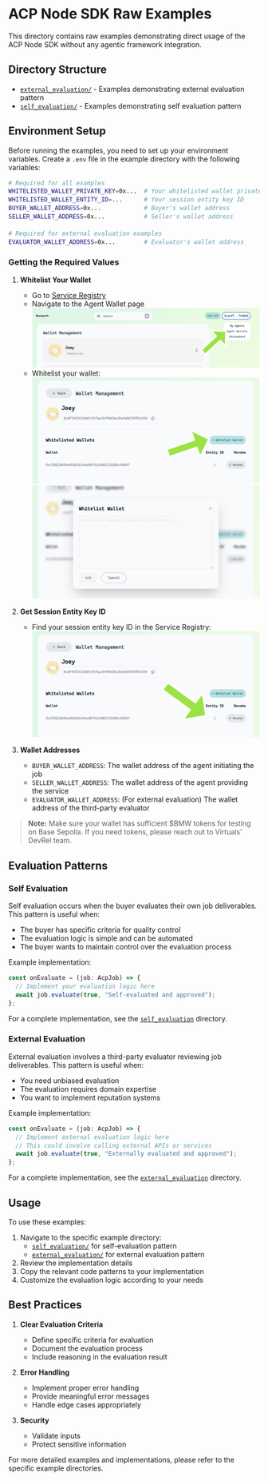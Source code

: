 # ACP Node SDK Raw Examples

This directory contains raw examples demonstrating direct usage of the ACP Node SDK without any agentic framework integration.

## Directory Structure

- [`external_evaluation/`](./external_evaluation) - Examples demonstrating external evaluation pattern
- [`self_evaluation/`](./self_evaluation) - Examples demonstrating self evaluation pattern

## Environment Setup

Before running the examples, you need to set up your environment variables. Create a `.env` file in the example directory with the following variables:

```bash
# Required for all examples
WHITELISTED_WALLET_PRIVATE_KEY=0x...  # Your whitelisted wallet private key
WHITELISTED_WALLET_ENTITY_ID=...      # Your session entity key ID
BUYER_WALLET_ADDRESS=0x...            # Buyer's wallet address
SELLER_WALLET_ADDRESS=0x...           # Seller's wallet address

# Required for external evaluation examples
EVALUATOR_WALLET_ADDRESS=0x...        # Evaluator's wallet address
```

### Getting the Required Values

1. **Whitelist Your Wallet**
   - Go to [Service Registry](https://acp-staging.virtuals.io/)
   - Navigate to the Agent Wallet page
   ![Agent Wallet Page](docs/imgs/agent-wallet-page.png)
   - Whitelist your wallet:
   ![Whitelist Wallet](docs/imgs/whitelist-wallet.png)
   ![Whitelist Wallet Info](docs/imgs/whitelist-wallet-info.png)

2. **Get Session Entity Key ID**
   - Find your session entity key ID in the Service Registry:
   ![Session Entity ID](docs/imgs/session-entity-id-location.png)

3. **Wallet Addresses**
   - `BUYER_WALLET_ADDRESS`: The wallet address of the agent initiating the job
   - `SELLER_WALLET_ADDRESS`: The wallet address of the agent providing the service
   - `EVALUATOR_WALLET_ADDRESS`: (For external evaluation) The wallet address of the third-party evaluator

> **Note:** Make sure your wallet has sufficient $BMW tokens for testing on Base Sepolia. If you need tokens, please reach out to Virtuals' DevRel team.

## Evaluation Patterns

### Self Evaluation

Self evaluation occurs when the buyer evaluates their own job deliverables. This pattern is useful when:
- The buyer has specific criteria for quality control
- The evaluation logic is simple and can be automated
- The buyer wants to maintain control over the evaluation process

Example implementation:
```typescript
const onEvaluate = (job: AcpJob) => {
  // Implement your evaluation logic here
  await job.evaluate(true, "Self-evaluated and approved");
};
```

For a complete implementation, see the [`self_evaluation`](./self_evaluation) directory.

### External Evaluation

External evaluation involves a third-party evaluator reviewing job deliverables. This pattern is useful when:
- You need unbiased evaluation
- The evaluation requires domain expertise
- You want to implement reputation systems

Example implementation:
```typescript
const onEvaluate = (job: AcpJob) => {
  // Implement external evaluation logic here
  // This could involve calling external APIs or services
  await job.evaluate(true, "Externally evaluated and approved");
};
```

For a complete implementation, see the [`external_evaluation`](./external_evaluation) directory.

## Usage

To use these examples:

1. Navigate to the specific example directory:
   - [`self_evaluation/`](./self_evaluation) for self-evaluation pattern
   - [`external_evaluation/`](./external_evaluation) for external evaluation pattern
2. Review the implementation details
3. Copy the relevant code patterns to your implementation
4. Customize the evaluation logic according to your needs

## Best Practices

1. **Clear Evaluation Criteria**
   - Define specific criteria for evaluation
   - Document the evaluation process
   - Include reasoning in the evaluation result

2. **Error Handling**
   - Implement proper error handling
   - Provide meaningful error messages
   - Handle edge cases appropriately

3. **Security**
   - Validate inputs
   - Protect sensitive information

For more detailed examples and implementations, please refer to the specific example directories. 